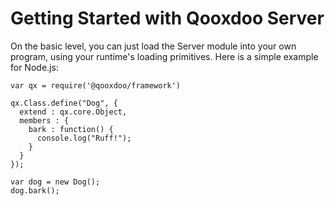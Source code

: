 Getting Started with Qooxdoo Server
=========================================

On the basic level, you can just load the Server module into your own program, using your runtime's loading primitives. Here is a simple example for Node.js:

    var qx = require('@qooxdoo/framework')

    qx.Class.define("Dog", {
      extend : qx.core.Object,
      members : {
        bark : function() {
          console.log("Ruff!");
        }
      }
    });

    var dog = new Dog();
    dog.bark();
